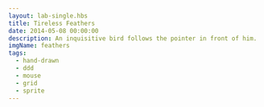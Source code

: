 ```yaml
---
layout: lab-single.hbs
title: Tireless Feathers
date: 2014-05-08 00:00:00
description: An inquisitive bird follows the pointer in front of him.
imgName: feathers
tags:
  - hand-drawn
  - ddd
  - mouse
  - grid
  - sprite
---
```

